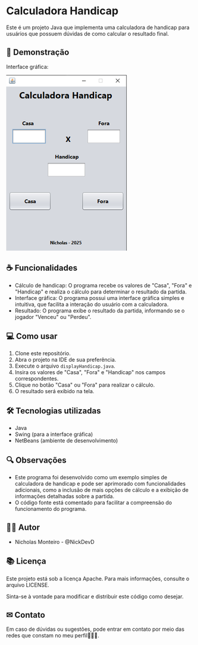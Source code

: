 # Calculadora Handicap 

Este é um projeto Java que implementa uma calculadora de handicap para usuários que possuem dúvidas de como calcular o resultado final.

## 📱 Demonstração

Interface gráfica:

![](assets/display.png)

## ☕ Funcionalidades

* Cálculo de handicap: O programa recebe os valores de "Casa", "Fora" e "Handicap" e realiza o cálculo para determinar o resultado da partida.
* Interface gráfica: O programa possui uma interface gráfica simples e intuitiva, que facilita a interação do usuário com a calculadora.
* Resultado: O programa exibe o resultado da partida, informando se o jogador "Venceu" ou "Perdeu".

## 💻 Como usar

1. Clone este repositório.
2. Abra o projeto na IDE de sua preferência.
3. Execute o arquivo `displayHandicap.java`.
4. Insira os valores de "Casa", "Fora" e "Handicap" nos campos correspondentes.
5. Clique no botão "Casa" ou "Fora" para realizar o cálculo.
6. O resultado será exibido na tela.

## 🛠 Tecnologias utilizadas

* Java
* Swing (para a interface gráfica)
* NetBeans (ambiente de desenvolvimento)

## 🔍 Observações

* Este programa foi desenvolvido como um exemplo simples de calculadora de handicap e pode ser aprimorado com funcionalidades adicionais, como a inclusão de mais opções de cálculo e a exibição de informações detalhadas sobre a partida.
* O código fonte está comentado para facilitar a compreensão do funcionamento do programa.

## 👨‍💻 Autor

* Nicholas Monteiro - @NickDevD

## 📚 Licença

Este projeto está sob a licença Apache. Para mais informações, consulte o arquivo LICENSE.

Sinta-se à vontade para modificar e distribuir este código como desejar.

## ✉ Contato

Em caso de dúvidas ou sugestões, pode entrar em contato por meio das redes que constam no meu perfil👩🏾‍💻.
